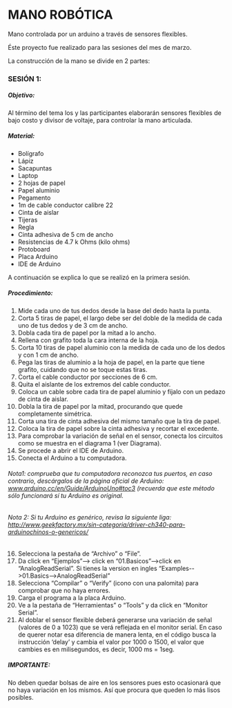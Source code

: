 # MANO ROBÓTICA
Mano controlada por un arduino a través de sensores flexibles.

Éste proyecto fue realizado para las sesiones del mes de marzo.

La construcción de la mano se divide en 2 partes:

### SESIÓN 1:

##### Objetivo:

Al término del tema los y las participantes elaborarán sensores flexibles de bajo costo y divisor
de voltaje, para controlar la mano articulada.

##### Material:

* Bolígrafo
* Lápiz
* Sacapuntas
* Laptop
* 2 hojas de papel
* Papel aluminio
* Pegamento
* 1m de cable conductor calibre 22
* Cinta de aislar
* Tijeras
* Regla
* Cinta adhesiva de 5 cm de ancho
* Resistencias de 4.7 k Ohms (kilo ohms)
* Protoboard
* Placa Arduino
* IDE de Arduino

A continuación se explica lo que se realizó en la primera sesión.

##### Procedimiento:

1. Mide cada uno de tus dedos desde la base del dedo hasta la punta.
2. Corta 5 tiras de papel, el largo debe ser del doble de la medida de cada uno de tus dedos y de 3 cm de ancho.
3. Dobla cada tira de papel por la mitad a lo ancho.
4. Rellena con grafito toda la cara interna de la hoja.
5. Corta 10 tiras de papel aluminio con la medida de cada uno de los dedos y con 1 cm de ancho.
6. Pega las tiras de aluminio a la hoja de papel, en la parte que tiene grafito, cuidando que no se toque estas tiras.
7. Corta el cable conductor por secciones de 6 cm.
8. Quita el aislante de los extremos del cable conductor.
9. Coloca un cable sobre cada tira de papel aluminio y fíjalo con un pedazo de cinta de aislar.
10. Dobla la tira de papel por la mitad, procurando que quede completamente simétrica.
11. Corta una tira de cinta adhesiva del mismo tamaño que la tira de papel.
12. Coloca la tira de papel sobre la cinta adhesiva y recortar el excedente.
13. Para comprobar la variación de señal en el sensor, conecta los circuitos como se muestra en el diagrama 1 (ver Diagrama).
14. Se procede a abrir el IDE de Arduino.
15. Conecta el Arduino a tu computadora.

###### Nota1: comprueba que tu computadora reconozca tus puertos, en caso contrario, descárgalos de la página oficial de Arduino: www.arduino.cc/en/Guide/ArduinoUno#toc3 (recuerda que este método sólo funcionará sí tu Arduino es original.

###### Nota 2: Si tu Arduino es genérico, revisa la siguiente liga: http://www.geekfactory.mx/sin-categoria/driver-ch340-para-arduinochinos-o-genericos/

16. Selecciona la pestaña de “Archivo” o “File”.
17. Da click en “Ejemplos”--> click en “01.Basicos”-->click en “AnalogReadSerial”.
Si tienes la version en ingles “Examples-->01.Basics-->AnalogReadSerial”
18. Selecciona “Compilar” o “Verify” (icono con una palomita) para comprobar que no haya errores.
19. Carga el programa a la placa Arduino.
20. Ve a la pestaña de “Herramientas” o “Tools” y da click en “Monitor Serial”.
21. Al doblar el sensor flexible deberá generarse una variación de señal (valores de 0 a 1023) que se verá reflejada en el monitor serial. En caso de querer notar esa diferencia de manera lenta, en el código busca la instrucción ‘delay’ y cambia el valor por 1000 o 1500, el valor que cambies es en milisegundos, es decir, 1000 ms = 1seg.

##### IMPORTANTE:
No deben quedar bolsas de aire en los sensores pues esto ocasionará que no haya variación en los mismos. Así que procura que queden lo más lisos posibles.


